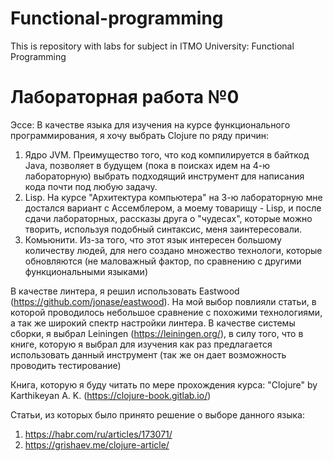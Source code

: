 # Functional-programming
This is repository with labs for subject in ITMO University: Functional Programming 

# Лабораторная работа №0
Эссе:
В качестве языка для изучения на курсе функционального программирования, я хочу выбрать Clojure по ряду причин:
1) Ядро JVM. Преимущество того, что код компилируется в байткод Java, позволяет в будущем (пока в поисках идем на 4-ю лабораторную) выбрать подходящий инструмент для написания кода почти под любую задачу.
2) Lisp. На курсе "Архитектура компьютера" на 3-ю лабораторную мне достался вариант с Ассемблером, а моему товарищу - Lisp, и после сдачи лабораторных, рассказы друга о "чудесах", которые можно творить, используя подобный синтаксис, меня заинтересовали.
3) Комьюнити. Из-за того, что этот язык интересен большому количеству людей, для него создано множество технологи, которые обновляются (не маловажный фактор, по сравнению с другими функциональными языками)

В качестве линтера, я решил использовать Eastwood (https://github.com/jonase/eastwood). На мой выбор повлияли статьи, в которой проводилось небольшое сравнение с похожими технологиями, а так же широкий спектр настройки линтера. 
В качестве системы сборки, я выбрал Leiningen (https://leiningen.org/), в силу того, что в книге, которую я выбрал для изучения как раз предлагается использовать данный инструмент (так же он дает возможность проводить тестирование)

Книга, которую я буду читать по мере прохождения курса: "Clojure" by Karthikeyan A. K. (https://clojure-book.gitlab.io/)

Статьи, из которых было принято решение о выборе данного языка: 
1) https://habr.com/ru/articles/173071/
2) https://grishaev.me/clojure-article/

